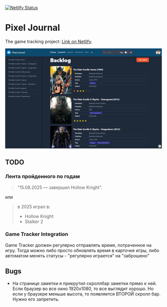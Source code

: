 [![Netlify Status](https://api.netlify.com/api/v1/badges/b12f1fa8-cd9b-477d-9a5d-1bc26e9ef06f/deploy-status)](https://app.netlify.com/projects/pixel-journal/deploys)

Pixel Journal
===================

The game tracking project: [Link on Netlify](https://pixel-journal.netlify.app/).


![](.github/img1.png)

TODO
---------------------

### Лента пройденного по годам

> “15.08.2025 — завершил Hollow Knight”.

или 

> в 2025 играл в:
> - Hollow Knight  
> - Stalker 2

### Game Tracker Integration

Game Tracker должен регулярно отправлять время, потраченное на игру. Тогда можно либо просто обновлять время в карточке игры,
либо автоматом менять статусы - "регулярно играется" на "заброшено"



Bugs
---------------

- На странице заметки я прикрутил скроллбар заметки прямо к ней. Если браузер во все окно 1920x1080, то все выглядит
хорошо. Но если у браузере меньше высота, то появляется ВТОРОЙ скролл бар. Нужно его запретить. 

